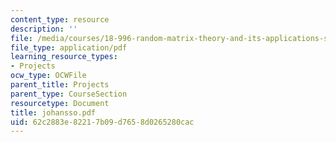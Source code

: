```yaml
---
content_type: resource
description: ''
file: /media/courses/18-996-random-matrix-theory-and-its-applications-spring-2004/62c2883e82217b09d7658d0265280cac_johansso.pdf
file_type: application/pdf
learning_resource_types:
- Projects
ocw_type: OCWFile
parent_title: Projects
parent_type: CourseSection
resourcetype: Document
title: johansso.pdf
uid: 62c2883e-8221-7b09-d765-8d0265280cac
---
```


